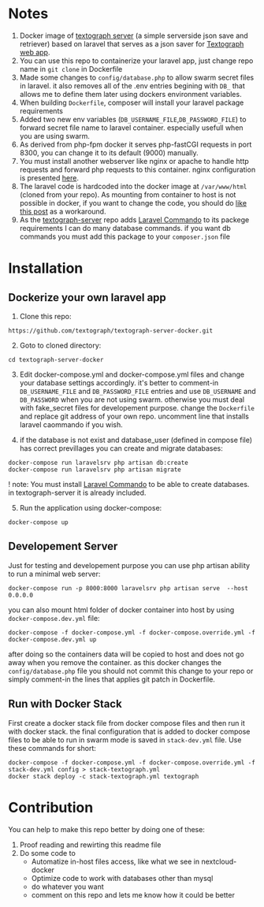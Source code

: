 # Notes
1. Docker image of [textograph server](https://github.com/textograph/textograph-server) (a simple serverside json save and retriever) based on laravel that serves as a json saver for [Textograph web app](https://github.com/textograph/textograph).
2. You can use this repo to containerize your laravel app, just change repo name in `git clone` in Dockerfile
3. Made some changes to `config/database.php` to allow swarm secret files in laravel. it also removes all of the .env entries begining with `DB_` that allows me to define them later using dockers environment variables.
4. When building `Dockerfile`, composer will install your laravel package requirements
5. Added two new env variables (`DB_USERNAME_FILE`,`DB_PASSWORD_FILE`) to forward secret file name to laravel container. especially usefull when you are using swarm.
6. As derived from php-fpm docker it serves php-fastCGI requests in port 8300, you can change it to its default (9000) manually.
7. You must install another webserver like nginx or apache to handle http requests and forward php requests to this container. nginx configuration is presented [here](https://github.com/amsaravi/laravel-docker#nginx-config).
8. The laravel code is hardcoded into the docker image at `/var/www/html` (cloned from your repo). As mounting from container to host is not possible in docker, if you want to change the code, you should do [like this post](https://stackoverflow.com/a/52167722/13304305) as a workaround.
9. As the [textograph-server](https://github.com/textograph/textograph-server) repo adds [Laravel Commando](https://github.com/vkovic/laravel-commando) to its packege requirements I can do many database commands. if you want db commands you must add this package to your `composer.json` file

# Installation

## Dockerize your own laravel app
1. Clone this repo:
```
https://github.com/textograph/textograph-server-docker.git
```
2. Goto to cloned directory: 
```
cd textograph-server-docker
```
3. Edit docker-compose.yml and docker-compose.yml files and change your database settings accordingly. it's better to comment-in `DB_USERNAME_FILE` and `DB_PASSWORD_FILE` entries and use `DB_USERNAME` and `DB_PASSWORD` when you are not using swarm. otherwise you must deal with fake_secret files for developement purpose. change the `Dockerfile` and replace git address of your own repo. uncomment line that installs laravel caommando if you wish.

4. if the database is not exist and database_user (defined in compose file) has correct previllages you can create and migrate databases:
```
docker-compose run laravelsrv php artisan db:create
docker-compose run laravelsrv php artisan migrate
```
! note: You must install [Laravel Commando](https://github.com/vkovic/laravel-commando) to be able to create databases. in textograph-server it is already included.

5. Run the application using docker-compose:
```
docker-compose up
```

## Developement Server
Just for testing and developement purpose you can use php artisan ability to run a minimal web server:
```
docker-compose run -p 8000:8000 laravelsrv php artisan serve  --host 0.0.0.0
```
you can also mount html folder of docker container into host by using `docker-compose.dev.yml` file:
```
docker-compose -f docker-compose.yml -f docker-compose.override.yml -f docker-compose.dev.yml up
``` 
after doing so the containers data will be copied to host and does not go away when you remove the container. as this docker changes the `config/database.php` file you should not commit this change to your repo or simply comment-in the lines that applies git patch in Dockerfile.

## Run with Docker Stack
First create a docker stack file from docker compose files and then run it with docker stack. the final configuration that is added to docker compose files to be able to run in swarm mode is saved in `stack-dev.yml` file.
Use these commands for short:
```
docker-compose -f docker-compose.yml -f docker-compose.override.yml -f stack-dev.yml config > stack-textograph.yml
docker stack deploy -c stack-textograph.yml textograph
```

# Contribution
You can help to make this repo better by doing one of these:
1. Proof reading and rewirting this readme file
2. Do some code to
	- Automatize in-host files access, like what we see in nextcloud-docker
	- Optimize code to work with databases other than mysql
	- do whatever you want
	- comment on this repo and lets me know how it could be better
